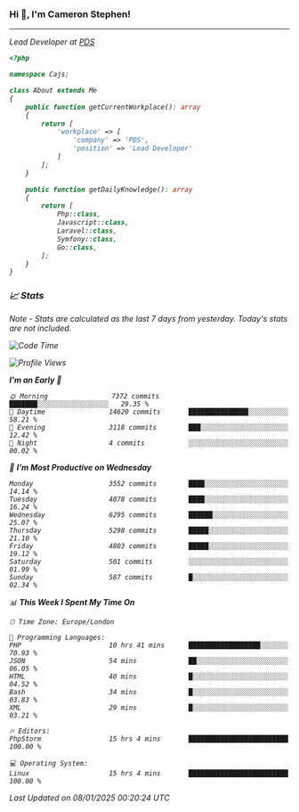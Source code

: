 ### Hi 👋, I'm Cameron Stephen!
<hr>
<p><em>Lead Developer at <a href="https://prindatasolutions.co.uk">PDS</a></p>


```php
<?php

namespace Cajs;

class About extends Me
{
    public function getCurrentWorkplace(): array
    {
        return [
            'workplace' => [
                'company' => 'PDS',
                'position' => 'Lead Developer'
            ]
        ];
    }

    public function getDailyKnowledge(): array
    {
        return [
            Php::class,
            Javascript::class,
            Laravel::class,
            Symfony::class,
            Go::class,
        ];
    }
}
```

### 📈 Stats
<p><em>Note - Stats are calculated as the last 7 days from yesterday. Today's stats are not included.</em></p>


<!--START_SECTION:waka-->
![Code Time](http://img.shields.io/badge/Code%20Time-4%2C166%20hrs%2045%20mins-blue)

![Profile Views](http://img.shields.io/badge/Profile%20Views-0-blue)

**I'm an Early 🐤** 

```text
🌞 Morning                7372 commits        ███████░░░░░░░░░░░░░░░░░░   29.35 % 
🌆 Daytime                14620 commits       ███████████████░░░░░░░░░░   58.21 % 
🌃 Evening                3118 commits        ███░░░░░░░░░░░░░░░░░░░░░░   12.42 % 
🌙 Night                  4 commits           ░░░░░░░░░░░░░░░░░░░░░░░░░   00.02 % 
```
📅 **I'm Most Productive on Wednesday** 

```text
Monday                   3552 commits        ████░░░░░░░░░░░░░░░░░░░░░   14.14 % 
Tuesday                  4078 commits        ████░░░░░░░░░░░░░░░░░░░░░   16.24 % 
Wednesday                6295 commits        ██████░░░░░░░░░░░░░░░░░░░   25.07 % 
Thursday                 5298 commits        █████░░░░░░░░░░░░░░░░░░░░   21.10 % 
Friday                   4803 commits        █████░░░░░░░░░░░░░░░░░░░░   19.12 % 
Saturday                 501 commits         ░░░░░░░░░░░░░░░░░░░░░░░░░   01.99 % 
Sunday                   587 commits         █░░░░░░░░░░░░░░░░░░░░░░░░   02.34 % 
```


📊 **This Week I Spent My Time On** 

```text
🕑︎ Time Zone: Europe/London

💬 Programming Languages: 
PHP                      10 hrs 41 mins      ██████████████████░░░░░░░   70.93 % 
JSON                     54 mins             ██░░░░░░░░░░░░░░░░░░░░░░░   06.05 % 
HTML                     40 mins             █░░░░░░░░░░░░░░░░░░░░░░░░   04.52 % 
Bash                     34 mins             █░░░░░░░░░░░░░░░░░░░░░░░░   03.83 % 
XML                      29 mins             █░░░░░░░░░░░░░░░░░░░░░░░░   03.21 % 

🔥 Editors: 
PhpStorm                 15 hrs 4 mins       █████████████████████████   100.00 % 

💻 Operating System: 
Linux                    15 hrs 4 mins       █████████████████████████   100.00 % 
```


 Last Updated on 08/01/2025 00:20:24 UTC
<!--END_SECTION:waka-->
